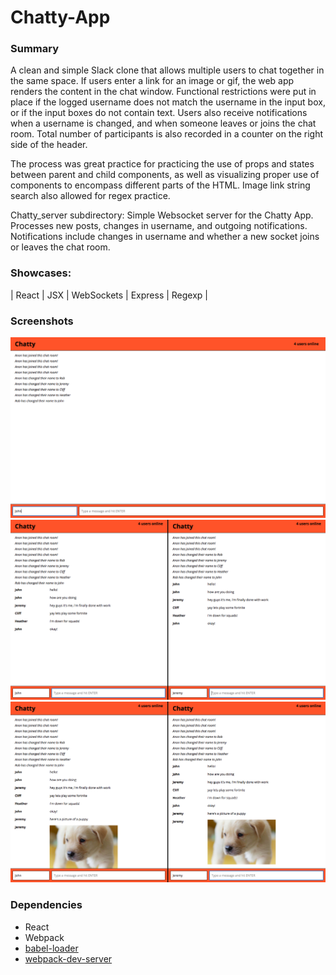Chatty-App
=================================================================

### Summary

A clean and simple Slack clone that allows multiple users to chat together in the same space. If users enter a link for an image or gif, the web app renders the content in the chat window. Functional restrictions were put in place if the logged username does not match the username in the input box, or if the input boxes do not contain text. Users also receive notifications when a username is changed, and when someone leaves or joins the chat room. Total number of participants is also recorded in a counter on the right side of the header.

The process was great practice for practicing the use of props and states between parent and child components, as well as visualizing proper use of components to encompass different parts of the HTML. Image link string search also allowed for regex practice.


Chatty_server subdirectory:
Simple Websocket server for the Chatty App. Processes new posts, changes in username, and outgoing notifications. Notifications include changes in username and whether a new socket joins or leaves the chat room.


### Showcases:


| React | JSX | WebSockets | Express | Regexp |

### Screenshots
![User have joined and usernames have been changed, counter has been updated. Notifications show who is leaving the room.](https://github.com/dru1208/chatty-app/blob/master/docs/1.png?raw=true)
![Robert can see messsages from his friends and the ones that he has sent](https://github.com/dru1208/chatty-app/blob/master/docs/2.png?raw=true)
![After Robert sends a message, Jerry's window displays the message as well](https://github.com/dru1208/chatty-app/blob/master/docs/3.png?raw=true)

### Dependencies

* React
* Webpack
* [babel-loader](https://github.com/babel/babel-loader)
* [webpack-dev-server](https://github.com/webpack/webpack-dev-server)